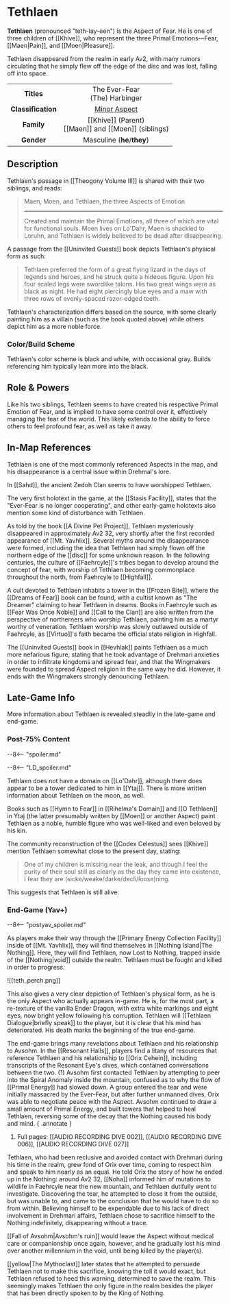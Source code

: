 # Tethlaen

**Tethlaen** (pronounced "teth-lay-een") is the Aspect of Fear. He is one of three children of [[Khive]], who represent the three Primal Emotions—Fear, [[Maen|Pain]], and [[Moen|Pleasure]].

Tethlaen disappeared from the realm in early Av2, with many rumors circulating that he simply flew off the edge of the disc and was lost, falling off into space.

|  |  |
|:----------:|:----------------------:|
| **Titles** | The Ever-Fear <br> (The) Harbinger |
| **Classification** | [Minor Aspect](/Lore/Higher_Beings/Aspects/Minor_Aspects/) |
| **Family** | [[Khive]] (Parent) <br> [[Maen]] and [[Moen]] (siblings) |
| **Gender** | Masculine (**he**/**they**) |

## Description

Tethlaen's passage in [[Theogony Volume III]] is shared with their two siblings, and reads:

> Maen, Moen, and Tethlaen, the three Aspects of Emotion
> ***
> Created and maintain the Primal Emotions, all three of which are vital for functional souls. Moen lives on Lo'Dahr, Maen is shackled to Loruhn, and Tethlaen is widely believed to be dead after disappearing.

A passage from the [[Uninvited Guests]] book depicts Tethlaen's physical form as such:

> Tethlaen preferred the form of a great flying lizard in the days of legends and heroes, and he struck quite a hideous figure. Upon his four scaled legs were swordlike talons. His two great wings were as black as night. He had eight piercingly blue eyes and a maw with three rows of evenly-spaced razor-edged teeth.

Tethlaen's characterization differs based on the source, with some clearly painting him as a villain (such as the book quoted above) while others depict him as a more noble force.

### Color/Build Scheme

Tethlaen's color scheme is black and white, with occasional gray. Builds referencing him typically lean more into the black.

## Role & Powers

Like his two siblings, Tethlaen seems to have created his respective Primal Emotion of Fear, and is implied to have some control over it, effectively managing the fear of the world. This likely extends to the ability to force others to feel profound fear, as well as take it away.

## In-Map References

Tethlaen is one of the most commonly referenced Aspects in the map, and his disappearance is a central issue within Drehmal's lore.

In [[Sahd]], the ancient Zedoh Clan seems to have worshipped Tethlaen.

The very first holotext in the game, at the [[Stasis Facility]], states that the "Ever-Fear is no longer cooperating", and other early-game holotexts also mention some kind of disturbance with Tethlaen.

As told by the book [[A Divine Pet Project]], Tethlaen mysteriously disappeared in approximately Av2 32, very shortly after the first recorded appearance of [[Mt. Yavhlix]]. Several myths around the disappearance were formed, including the idea that Tethlaen had simply flown off the northern edge of the [[disc]] for some unknown reason. In the following centuries, the culture of [[Faehrcyle]]'s tribes began to develop around the concept of fear, with worship of Tethlaen becoming commonplace throughout the north, from Faehrcyle to [[Highfall]].

A cult devoted to Tethlaen inhabits a tower in the [[Frozen Bite]], where the [[Dreams of Fear]] book can be found, with a cultist known as "The Dreamer" claiming to hear Tethlaen in dreams. Books in Faehrcyle such as [[Fear Was Once Noble]] and [[Call to the Clan]] are also written from the perspective of northerners who worship Tethlaen, painting him as a martyr worthy of veneration. Tethlaen worship was slowly outlawed outside of Faehrcyle, as [[Virtuo]]'s faith became the official state religion in Highfall.

The [[Uninvited Guests]] book in [[Hevhlak]] paints Tethlaen as a much more nefarious figure, stating that he took advantage of Drehmari anxieties in order to infiltrate kingdoms and spread fear, and that the Wingmakers were founded to spread Aspect religion in the same way he did. However, it ends with the Wingmakers strongly denouncing Tethlaen.

## Late-Game Info

More information about Tethlaen is revealed steadily in the late-game and end-game.

### Post-75% Content

--8<-- "spoiler.md"

--8<-- "LD_spoiler.md"

Tethlaen does not have a domain on [[Lo'Dahr]], although there does appear to be a tower dedicated to him in [[Ytaj]]. There is more written information about Tethlaen on the moon, as well.

Books such as [[Hymn to Fear]] in [[Rihelma's Domain]] and [[O Tethlaen]] in Ytaj (the latter presumably written by [[Moen]] or another Aspect) paint Tethlaen as a noble, humble figure who was well-liked and even beloved by his kin.

The community reconstruction of the [[Codex Celestus]] sees [[Khive]] mention Tethlaen somewhat close to the present day, stating:

> One of my children is missing near the leak, and though I feel the purity of their soul still as clearly as the day they came into existence, I fear they are (sicke/weake/darke/decli/loose)ning.

This suggests that Tethlaen is still alive.

### End-Game (Yav+)

--8<-- "postyav_spoiler.md"

As players make their way through the [[Primary Energy Collection Facility]] inside of [[Mt. Yavhlix]], they will find themselves in [[Nothing Island|The Nothing]]. Here, they will find Tethlaen, now Lost to Nothing, trapped inside of the [[Nothing|void]] outside the realm. Tethlaen must be fought and killed in order to progress.

![[teth_perch.png]]

This also gives a very clear depiction of Tethlaen's physical form, as he is the only Aspect who actually appears in-game. He is, for the most part, a re-texture of the vanilla Ender Dragon, with extra white markings and eight eyes, now bright yellow following his corruption. Tethlaen will [[Tethlaen Dialogue|briefly speak]] to the player, but it is clear that his mind has deteriorated. His death marks the beginning of the true end-game.

The end-game brings many revelations about Tethlaen and his relationship to Avsohm. In the [[Resonant Halls]], players find a litany of resources that reference Tethlaen and his relationship to [[Orix Cehein]], including transcripts of the Resonant Eye's dives, which contained conversations between the two. (1) Avsohm first contacted Tethlaen by attempting to peer into the Spiral Anomaly inside the mountain, confused as to why the flow of [[Primal Energy]] had slowed down. A group entered the tear and were initially massacred by the Ever-Fear, but after further unmanned dives, Orix was able to negotiate peace with the Aspect. Avsohm continued to draw a small amount of Primal Energy, and built towers that helped to heal Tethlaen, reversing some of the decay that the Nothing caused his body and mind.
{ .annotate }

1. Full pages: [[AUDIO RECORDING DIVE 002]], [[AUDIO RECORDING DIVE 006]], [[AUDIO RECORDING DIVE 027]]

Tethlaen, who had been reclusive and avoided contact with Drehmari during his time in the realm, grew fond of Orix over time, coming to respect him and speak to him nearly as an equal. He told Orix the story of how he ended up in the Nothing: around Av2 32, [[Noha]] informed him of mutations to wildlife in Faehrcyle near the new mountain, and Tethlaen dutifully went to investigate. Discovering the tear, he attempted to close it from the outside, but was unable to, and came to the conclusion that he would have to do so from within. Believing himself to be expendable due to his lack of direct involvement in Drehmari affairs, Tethlaen chose to sacrifice himself to the Nothing indefinitely, disappearing without a trace.

[[Fall of Avsohm|Avsohm's ruin]] would leave the Aspect without medical care or companionship once again, however, and he gradually lost his mind over another millennium in the void, until being killed by the player(s).

[[yellow|The Mythoclast]] later states that he attempted to persuade Tethlaen not to make this sacrifice, knowing the toll it would exact, but Tethlaen refused to heed this warning, determined to save the realm. This seemingly makes Tethlaen the only figure in the realm besides the player that has been directly spoken to by the King of Nothing.
